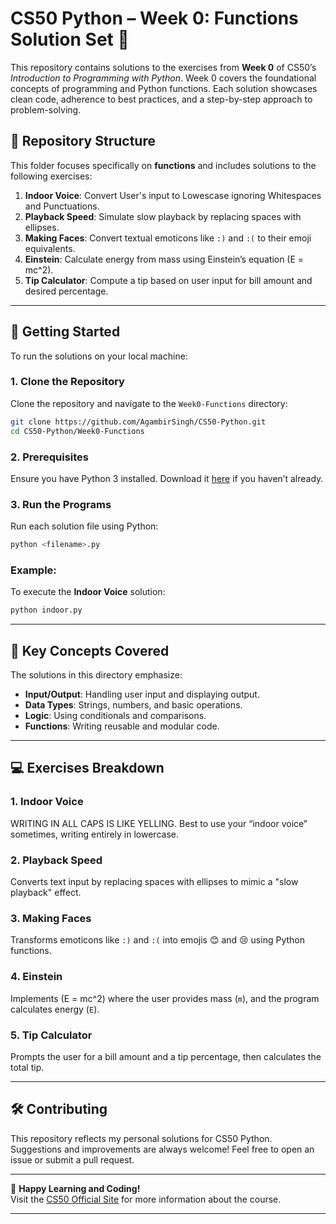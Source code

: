 # CS50 Python – Week 0: Functions Solution Set 🐍

This repository contains solutions to the exercises from **Week 0** of CS50’s *Introduction to Programming with Python*. Week 0 covers the foundational concepts of programming and Python functions. Each solution showcases clean code, adherence to best practices, and a step-by-step approach to problem-solving.

## 📁 Repository Structure
This folder focuses specifically on **functions** and includes solutions to the following exercises:

1. **Indoor Voice**: Convert User's input to Lowescase ignoring Whitespaces and Punctuations.
2. **Playback Speed**: Simulate slow playback by replacing spaces with ellipses.
3. **Making Faces**: Convert textual emoticons like `:)` and `:(` to their emoji equivalents.
4. **Einstein**: Calculate energy from mass using Einstein’s equation \(E = mc^2\).
5. **Tip Calculator**: Compute a tip based on user input for bill amount and desired percentage.

---

## 🚀 Getting Started
To run the solutions on your local machine:

### 1. Clone the Repository
Clone the repository and navigate to the `Week0-Functions` directory:
```bash
git clone https://github.com/AgambirSingh/CS50-Python.git
cd CS50-Python/Week0-Functions
```

### 2. Prerequisites
Ensure you have Python 3 installed. Download it [here](https://www.python.org/) if you haven’t already.

### 3. Run the Programs
Run each solution file using Python:
```bash
python <filename>.py
```

### Example:
To execute the **Indoor Voice** solution:
```bash
python indoor.py
```

---

## 🌟 Key Concepts Covered
The solutions in this directory emphasize:
- **Input/Output**: Handling user input and displaying output.
- **Data Types**: Strings, numbers, and basic operations.
- **Logic**: Using conditionals and comparisons.
- **Functions**: Writing reusable and modular code.

---

## 💻 Exercises Breakdown
### 1. **Indoor Voice**
WRITING IN ALL CAPS IS LIKE YELLING.
Best to use your “indoor voice” sometimes, writing entirely in lowercase.

### 2. **Playback Speed**
Converts text input by replacing spaces with ellipses to mimic a "slow playback" effect.

### 3. **Making Faces**
Transforms emoticons like `:)` and `:(` into emojis 😊 and 😢 using Python functions.

### 4. **Einstein**
Implements \(E = mc^2\) where the user provides mass (`m`), and the program calculates energy (`E`).

### 5. **Tip Calculator**
Prompts the user for a bill amount and a tip percentage, then calculates the total tip.

---

## 🛠️ Contributing
This repository reflects my personal solutions for CS50 Python. Suggestions and improvements are always welcome! Feel free to open an issue or submit a pull request.

---

🎉 **Happy Learning and Coding!**  
Visit the [CS50 Official Site](https://cs50.harvard.edu/python/) for more information about the course.

---
